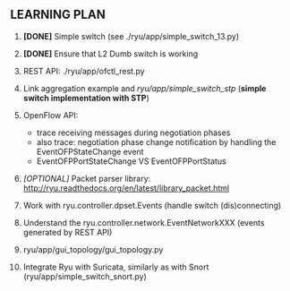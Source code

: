 ## LEARNING PLAN
1. **[DONE]** Simple switch (see ./ryu/app/simple_switch_13.py)
2. **[DONE]** Ensure that L2 Dumb switch is working

3. REST API:
    ./ryu/app/ofctl_rest.py

4. Link aggregation example and *ryu/app/simple_switch_stp* (**simple switch implementation with STP**)

5. OpenFlow API:   
   * trace receiving messages during negotiation phases
   * also trace: negotiation phase change notification by handling the EventOFPStateChange event
   * EventOFPPortStateChange VS EventOFPPortStatus

6. *[OPTIONAL]* Packet parser library: http://ryu.readthedocs.org/en/latest/library_packet.html

7. Work with ryu.controller.dpset.Events (handle switch (dis)connecting)
8. Understand the ryu.controller.network.EventNetworkXXX (events generated by REST API)

9. ryu/app/gui_topology/gui_topology.py

10. Integrate Ryu with Suricata, similarly as with Snort (ryu/app/simple_switch_snort.py)
